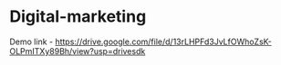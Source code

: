 # Digital-marketing

Demo link - https://drive.google.com/file/d/13rLHPFd3JvLfOWhoZsK-OLPmITXy89Bh/view?usp=drivesdk
